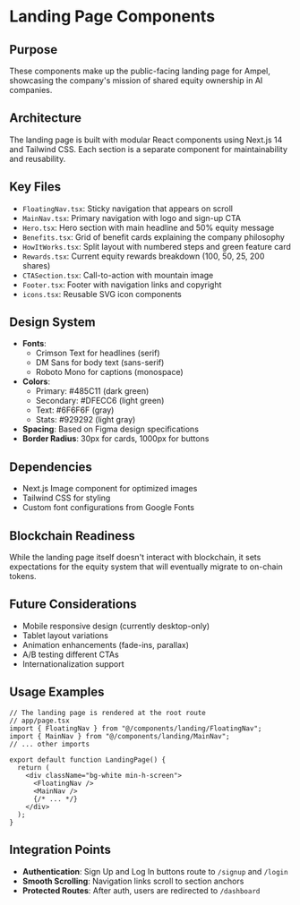 # Landing Page Components

## Purpose
These components make up the public-facing landing page for Ampel, showcasing the company's mission of shared equity ownership in AI companies.

## Architecture
The landing page is built with modular React components using Next.js 14 and Tailwind CSS. Each section is a separate component for maintainability and reusability.

## Key Files
- `FloatingNav.tsx`: Sticky navigation that appears on scroll
- `MainNav.tsx`: Primary navigation with logo and sign-up CTA
- `Hero.tsx`: Hero section with main headline and 50% equity message
- `Benefits.tsx`: Grid of benefit cards explaining the company philosophy
- `HowItWorks.tsx`: Split layout with numbered steps and green feature card
- `Rewards.tsx`: Current equity rewards breakdown (100, 50, 25, 200 shares)
- `CTASection.tsx`: Call-to-action with mountain image
- `Footer.tsx`: Footer with navigation links and copyright
- `icons.tsx`: Reusable SVG icon components

## Design System
- **Fonts**: 
  - Crimson Text for headlines (serif)
  - DM Sans for body text (sans-serif)
  - Roboto Mono for captions (monospace)
- **Colors**:
  - Primary: #485C11 (dark green)
  - Secondary: #DFECC6 (light green)
  - Text: #6F6F6F (gray)
  - Stats: #929292 (light gray)
- **Spacing**: Based on Figma design specifications
- **Border Radius**: 30px for cards, 1000px for buttons

## Dependencies
- Next.js Image component for optimized images
- Tailwind CSS for styling
- Custom font configurations from Google Fonts

## Blockchain Readiness
While the landing page itself doesn't interact with blockchain, it sets expectations for the equity system that will eventually migrate to on-chain tokens.

## Future Considerations
- Mobile responsive design (currently desktop-only)
- Tablet layout variations
- Animation enhancements (fade-ins, parallax)
- A/B testing different CTAs
- Internationalization support

## Usage Examples
```tsx
// The landing page is rendered at the root route
// app/page.tsx
import { FloatingNav } from "@/components/landing/FloatingNav";
import { MainNav } from "@/components/landing/MainNav";
// ... other imports

export default function LandingPage() {
  return (
    <div className="bg-white min-h-screen">
      <FloatingNav />
      <MainNav />
      {/* ... */}
    </div>
  );
}
```

## Integration Points
- **Authentication**: Sign Up and Log In buttons route to `/signup` and `/login`
- **Smooth Scrolling**: Navigation links scroll to section anchors
- **Protected Routes**: After auth, users are redirected to `/dashboard`

